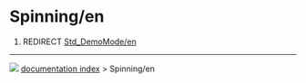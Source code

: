 # Spinning/en
1.  REDIRECT [Std_DemoMode/en](Std_DemoMode/en.md)



---
![](images/Right_arrow.png) [documentation index](../README.md) > Spinning/en
